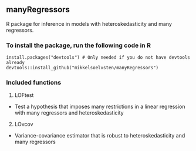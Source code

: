 ## manyRegressors

R package for inference in models with heteroskedasticity and many regressors.

### To install the package, run the following code in R
```
install.packages("devtools") # Only needed if you do not have devtools already
devtools::install_github("mikkelsoelvsten/manyRegressors")
```
### Included functions

1. LOFtest
  - Test a hypothesis that imposes many restrictions in a linear regression with many regressors and heteroskedasticity
2. LOvcov
  - Variance-covariance estimator that is robust to heteroskedasticity and many regressors
